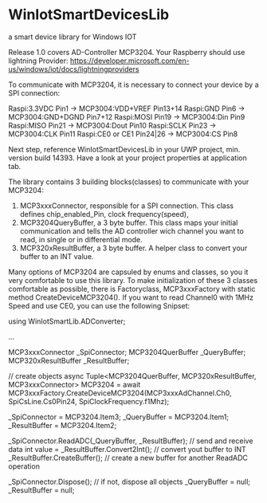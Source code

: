 # WinIotSmartDevicesLib
a smart device library for Windows IOT

Release 1.0
covers AD-Controller MCP3204. Your Raspberry should use lightning Provider: 
https://developer.microsoft.com/en-us/windows/iot/docs/lightningproviders

To communicate with MCP3204, it is necessary to connect your device by a SPI connection:

Raspi:3.3VDC Pin1  ->  MCP3004:VDD+VREF Pin13+14
Raspi:GND Pin6  ->  MCP3004:GND+DGND Pin7+12
Raspi:MOSI Pin19  ->  MCP3004:Din Pin9
Raspi:MISO Pin21  ->  MCP3004:Dout Pin10
Raspi:SCLK Pin23  ->  MCP3004:CLK Pin11
Raspi:CE0 or CE1 Pin24|26  ->  MCP3004:CS Pin8

Next step, reference WinIotSmartDevicesLib in your UWP project, min. version build 14393. Have a look at your project properties at application tab.

The library contains 3 building blocks(classes) to communicate with your MCP3204:
1. MCP3xxxConnector, responsible for a SPI connection. This class defines chip_enabled_Pin, clock frequency(speed), 
2. MCP3204QueryBuffer, a 3 byte buffer. This class maps your initial communication and tells the AD controller wich channel you want to read, in single or in differential mode.
3. MCP320xResultBuffer, a 3 byte buffer. A helper class to convert your buffer to an INT value.

Many options of MCP3204 are capsuled by enums and classes, so you it very comfortable to use this library.
To make initialization of these 3 classes comfortable as possible, there is Factoryclass, MCP3xxxFactory with static method CreateDeviceMCP3204().
If you want to read Channel0 with 1MHz Speed and use CE0, you can use the following Snipset:

using WinIotSmartLib.ADConverter;

...

MCP3xxxConnector _SpiConnector;
MCP3204QuerBuffer _QueryBuffer;
MCP320xResultBuffer _ResultBuffer;

// create objects async
Tuple<MCP3204QuerBuffer, MCP320xResultBuffer, MCP3xxxConnector> MCP3204 = await MCP3xxxFactory.CreateDeviceMCP3204(MCP3xxxAdChannel.Ch0, SpiCsLine.Cs0Pin24, SpiClockFrequency.f1Mhz);

_SpiConnector = MCP3204.Item3;
_QueryBuffer = MCP3204.Item1;
_ResultBuffer = MCP3204.Item2;

_SpiConnector.ReadADC(_QueryBuffer, _ResultBuffer); // send and receive data
int value = _ResultBuffer.Convert2Int(); // convert yout buffer to INT
_ResultBuffer.CreateBuffer(); // create a new buffer for another ReadADC operation

_SpiConnector.Dispose(); // if not, dispose all objects 
_QueryBuffer = null;
_ResultBuffer = null;

